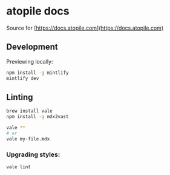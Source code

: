 # atopile docs

Source for [https://docs.atopile.com](https://docs.atopile.com)

## Development

Previewing locally:

```bash
npm install -g mintlify
mintlify dev
```

## Linting

```bash
brew install vale
npm install -g mdx2vast
```

```bash
vale **
# or
vale my-file.mdx
```

### Upgrading styles:

```bash
vale lint
```
